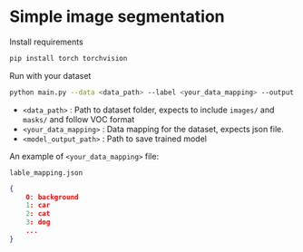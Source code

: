 # Simple image segmentation

Install requirements

```bash
pip install torch torchvision
```

Run with your dataset
```sh
python main.py --data <data_path> --label <your_data_mapping> --output <model_output_path> --batch_size <default=8> --num_epochs <default=10>
```

- `<data_path>` : Path to dataset folder, expects to include `images/` and `masks/` and follow VOC format
- `<your_data_mapping>` : Data mapping for the dataset, expects json file.
- `<model_output_path>` : Path to save trained model

An example of `<your_data_mapping>` file:

`lable_mapping.json`
```json
{
    0: background
    1: car
    2: cat
    3: dog
    ...
}
```

